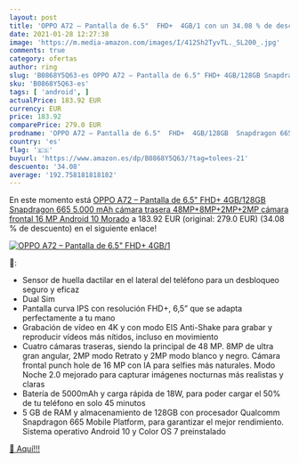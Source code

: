 ```yaml
---
layout: post
title: 'OPPO A72 – Pantalla de 6.5"  FHD+  4GB/1 con un 34.08 % de descuento'
date: 2021-01-28 12:27:38
image: 'https://m.media-amazon.com/images/I/412Sh2TyvTL._SL200_.jpg'
comments: true
category: ofertas
author: ring
slug: 'B0868Y5Q63-es OPPO A72 – Pantalla de 6.5" FHD+ 4GB/128GB Snapdragon 665...'
sku: 'B0868Y5Q63-es'
tags: [ 'android', ]
actualPrice: 183.92 EUR
currency: EUR
price: 183.92
comparePrice: 279.0 EUR
prodname: 'OPPO A72 – Pantalla de 6.5"  FHD+  4GB/128GB  Snapdragon 665  5.000 mAh  cámara trasera 48MP+8MP+2MP+2MP  cámara frontal 16 MP  Android 10  Morado'
country: 'es'
flag: '🇪🇸'
buyurl: 'https://www.amazon.es/dp/B0868Y5Q63/?tag=tolees-21'
descuento: '34.08'
average: '192.758181818182'
---
```


En este momento está [OPPO A72 – Pantalla de 6.5"  FHD+  4GB/128GB  Snapdragon 665  5.000 mAh  cámara trasera 48MP+8MP+2MP+2MP  cámara frontal 16 MP  Android 10  Morado](https://www.amazon.es/dp/B0868Y5Q63/?tag=tolees-21) a 183.92 EUR (original: 279.0 EUR) (34.08 %  de descuento) en el siguiente enlace!

[![OPPO A72 – Pantalla de 6.5"  FHD+  4GB/1](https://m.media-amazon.com/images/I/412Sh2TyvTL._SL200_.jpg)](https://www.amazon.es/dp/B0868Y5Q63/?tag=tolees-21)

🔎:

- Sensor de huella dactilar en el lateral del teléfono para un desbloqueo seguro y eficaz
- Dual Sim
- Pantalla curva IPS con resolución FHD+, 6,5” que se adapta perfectamente a tu mano
- Grabación de vídeo en 4K y con modo EIS Anti-Shake para grabar y reproducir vídeos más nítidos, incluso en movimiento
- Cuatro cámaras traseras, siendo la principal de 48 MP. 8MP de ultra gran angular, 2MP modo Retrato y 2MP modo blanco y negro. Cámara frontal punch hole de 16 MP con IA para selfies más naturales. Modo Noche 2.0 mejorado para capturar imágenes nocturnas más realistas y claras
- Batería de 5000mAh y carga rápida de 18W, para poder cargar el 50% de tu teléfono en solo 45 minutos
- 5 GB de RAM y almacenamiento de 128GB con procesador Qualcomm Snapdragon 665 Mobile Platform, para garantizar el mejor rendimiento. Sistema operativo Android 10 y Color OS 7 preinstalado

[🛒 Aquí!!!](https://www.amazon.es/dp/B0868Y5Q63/?tag=tolees-21)
